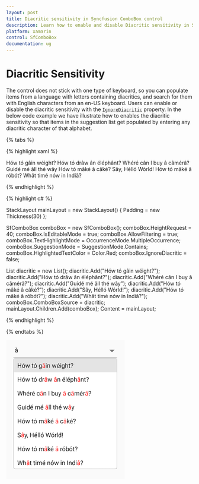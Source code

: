 ```yaml
---
layout: post
title: Diacritic sensitivity in Syncfusion ComboBox control
description: Learn how to enable and disable Diacritic sensitivity in SfComboBox
platform: xamarin
control: SfComboBox
documentation: ug
---
```

# Diacritic Sensitivity

The control does not stick with one type of keyboard, so you can populate items from a language with letters containing diacritics, and search for them with English characters from an en-US keyboard. Users can enable or disable the diacritic sensitivity with the [`IgnoreDiacritic`](https://help.syncfusion.com/cr/cref_files/xamarin/Syncfusion.SfComboBox.XForms~Syncfusion.XForms.ComboBox.SfComboBox~IgnoreDiacritic.html) property. In the below code example we have illustrate how to enables the diacritic sensitivity so that items in the suggestion list get populated by entering any diacritic character of that alphabet.

{% tabs %}

{% highlight xaml %}

<StackLayout VerticalOptions="Start" HorizontalOptions="Start" Padding="30">
    <combobox:SfComboBox  HeightRequest="40" x:Name="comboBox" IsEditableMode="True" AllowFiltering="True" TextHighlightMode="MultipleOccurrence" SuggestionMode="Contains" HighlightedTextColor="Red" IgnoreDiacritic="false">
        <combobox:SfComboBox.ComboBoxSource>
            <ListCollection:List x:TypeArguments="x:String">
                <x:String>Hów tó gâin wéight?</x:String>
                <x:String>Hów tó drâw ân éléphânt?</x:String>
                <x:String>Whéré cân I buy â câmérâ?</x:String>
                <x:String>Guidé mé âll thé wây</x:String>
                <x:String>Hów tó mâké â câké?</x:String>
                <x:String>Sây, Hélló Wórld!</x:String>
                <x:String>Hów tó mâké â róbót?</x:String>
                <x:String>Whât timé nów in Indiâ?</x:String>
            </ListCollection:List>
        </combobox:SfComboBox.ComboBoxSource>
    </combobox:SfComboBox>
</StackLayout>            

{% endhighlight %}

{% highlight c# %}

StackLayout mainLayout = new StackLayout()
{
Padding = new Thickness(30)
};

SfComboBox comboBox = new SfComboBox();
comboBox.HeightRequest = 40;
comboBox.IsEditableMode = true;
comboBox.AllowFiltering = true;
comboBox.TextHighlightMode = OccurrenceMode.MultipleOccurrence;
comboBox.SuggestionMode = SuggestionMode.Contains;
comboBox.HighlightedTextColor = Color.Red;
comboBox.IgnoreDiacritic = false;

List<String> diacritic = new List<String>();
diacritic.Add("Hów tó gâin wéight?");
diacritic.Add("Hów tó drâw ân éléphânt?");
diacritic.Add("Whéré cân I buy â câmérâ?");
diacritic.Add("Guidé mé âll thé wây");
diacritic.Add("Hów tó mâké â câké?");
diacritic.Add("Sây, Hélló Wórld!");
diacritic.Add("Hów tó mâké â róbót?");
diacritic.Add("Whât timé nów in Indiâ?");
comboBox.ComboBoxSource = diacritic;
mainLayout.Children.Add(comboBox);
Content = mainLayout;

{% endhighlight %}

{% endtabs %}

![Diacritic](images/Diacritic-Sensitivity/Diacritic.png)

